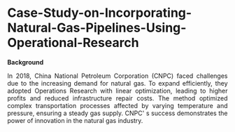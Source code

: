 # Case-Study-on-Incorporating-Natural-Gas-Pipelines-Using-Operational-Research

**Background**

<p align = "justify">
In 2018, China National Petroleum Corporation (CNPC)
faced challenges due to the increasing demand for
natural gas. To expand efficiently, they adopted
Operations Research with linear optimization, leading to
higher profits and reduced infrastructure repair costs.
The method optimized complex transportation processes
affected by varying temperature and pressure, ensuring a
steady gas supply. CNPC'
s success demonstrates the
power of innovation in the natural gas industry.</p>
